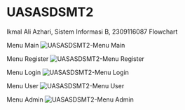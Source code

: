 # UASASDSMT2
Ikmal Ali Azhari, Sistem Informasi B, 2309116087
Flowchart



Menu Main  ![UASASDSMT2-Menu Main](https://github.com/ikmalalo/UASASDSMT2/assets/100822093/12c4db5b-3dff-4b87-8382-b673eab49c4b)



Menu Register ![UASASDSMT2-Menu Register](https://github.com/ikmalalo/UASASDSMT2/assets/100822093/6015ebe4-d1be-4de7-8820-9c7aac5c9f8d)



Menu Login  ![UASASDSMT2-Menu Login](https://github.com/ikmalalo/UASASDSMT2/assets/100822093/dfbdfe9a-cae2-4783-9f34-dc5101d2ae2d)



Menu User  ![UASASDSMT2-Menu User](https://github.com/ikmalalo/UASASDSMT2/assets/100822093/f9e7b969-fe71-4cc0-877b-4123e92c1c76)



Menu Admin  ![UASASDSMT2-Menu Admin](https://github.com/ikmalalo/UASASDSMT2/assets/100822093/683389f4-1834-47ec-93bc-95ed581f44f5)

